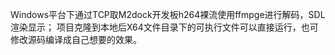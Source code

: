 Windows平台下通过TCP取M2dock开发板h264裸流使用ffmpge进行解码，SDL渲染显示；
项目克隆到本地后X64文件目录下的可执行文件可以直接运行，也可修改源码编译成自己想要的效果。
